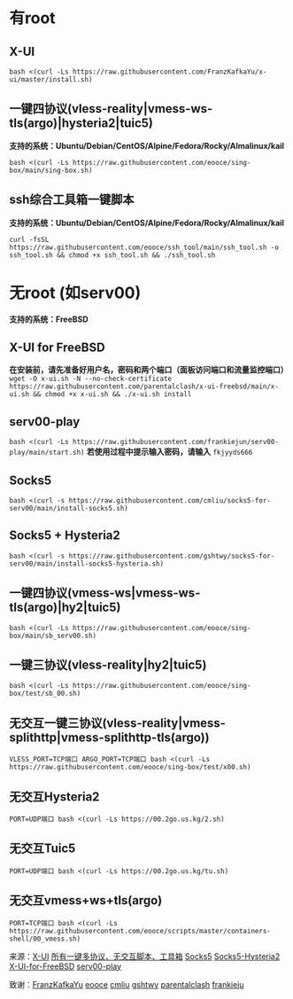 # 有root
## X-UI

`bash <(curl -Ls https://raw.githubusercontent.com/FranzKafkaYu/x-ui/master/install.sh)`

## 一键四协议(vless-reality|vmess-ws-tls(argo)|hysteria2|tuic5)
**支持的系统：Ubuntu/Debian/CentOS/Alpine/Fedora/Rocky/Almalinux/kail**

`bash <(curl -Ls https://raw.githubusercontent.com/eooce/sing-box/main/sing-box.sh)`

## ssh综合工具箱一键脚本
**支持的系统：Ubuntu/Debian/CentOS/Alpine/Fedora/Rocky/Almalinux/kail**

`curl -fsSL https://raw.githubusercontent.com/eooce/ssh_tool/main/ssh_tool.sh -o ssh_tool.sh && chmod +x ssh_tool.sh && ./ssh_tool.sh`

# 无root (如serv00)
**支持的系统：FreeBSD**
## X-UI for FreeBSD
**在安装前，请先准备好用户名，密码和两个端口（面板访问端口和流量监控端口）**
`wget -O x-ui.sh -N --no-check-certificate https://raw.githubusercontent.com/parentalclash/x-ui-freebsd/main/x-ui.sh && chmod +x x-ui.sh && ./x-ui.sh install`

## serv00-play

`bash <(curl -Ls https://raw.githubusercontent.com/frankiejun/serv00-play/main/start.sh)`
**若使用过程中提示输入密码，请输入** `fkjyyds666`
## Socks5

`bash <(curl -s https://raw.githubusercontent.com/cmliu/socks5-for-serv00/main/install-socks5.sh)`

## Socks5 + Hysteria2

`bash <(curl -s https://raw.githubusercontent.com/gshtwy/socks5-for-serv00/main/install-socks5-hysteria.sh)`

## 一键四协议(vmess-ws|vmess-ws-tls(argo)|hy2|tuic5)

`bash <(curl -Ls https://raw.githubusercontent.com/eooce/sing-box/main/sb_serv00.sh)`

## 一键三协议(vless-reality|hy2|tuic5)

`bash <(curl -Ls https://raw.githubusercontent.com/eooce/sing-box/test/sb_00.sh)`

## 无交互一键三协议(vless-reality|vmess-splithttp|vmess-splithttp-tls(argo))

`VLESS_PORT=TCP端口 ARGO_PORT=TCP端口 bash <(curl -Ls https://raw.githubusercontent.com/eooce/sing-box/test/x00.sh)`

## 无交互Hysteria2

`PORT=UDP端口 bash <(curl -Ls https://00.2go.us.kg/2.sh)`

## 无交互Tuic5

`PORT=UDP端口 bash <(curl -Ls https://00.2go.us.kg/tu.sh)`

## 无交互vmess+ws+tls(argo)

`PORT=TCP端口 bash <(curl -Ls https://raw.githubusercontent.com/eooce/scripts/master/containers-shell/00_vmess.sh)`



来源：[X-UI](https://github.com/FranzKafkaYu/x-ui)   [所有一键多协议、无交互脚本、工具箱](https://github.com/eooce/Sing-box)   [Socks5](https://github.com/cmliu/socks5-for-serv00)   [Socks5-Hysteria2](https://github.com/gshtwy/socks5-hysteria2-for-Serv00-CT8)   [X-UI-for-FreeBSD](https://github.com/parentalclash/x-ui-freebsd)   [serv00-play](https://github.com/frankiejun/serv00-play)

致谢：[FranzKafkaYu](https://github.com/FranzKafkaYu)   [eooce](https://github.com/eooce)   [cmliu](https://github.com/cmliu)   [gshtwy](https://github.com/gshtwy)   [parentalclash](https://github.com/parentalclash)   [frankieju](https://github.com/frankiejun)

